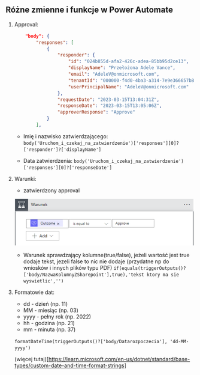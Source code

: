 ## Różne zmienne i funkcje w Power Automate



1. Approval:
	```json
		"body": {
			"responses": [
				{
					"responder": {
						"id": "024b855d-afa2-426c-adea-85bb95d2ce13",
						"displayName": "Przełożona Adele Vance",
						"email": "AdeleV@onmicrosoft.com",
						"tenantId": "000000-f4d0-4ba3-a314-7e9e366657b8",
						"userPrincipalName": "AdeleV@onmicrosoft.com"
					},
					"requestDate": "2023-03-15T13:04:31Z",
					"responseDate": "2023-03-15T13:05:06Z",
					"approverResponse": "Approve"
				}
			],
	```

	- Imię i nazwisko zatwierdzającego:
	`body('Uruchom_i_czekaj_na_zatwierdzenie')['responses'][0]?['responder']?['displayName']`

	- Data zatwierdzenia:
	`body('Uruchom_i_czekaj_na_zatwierdzenie')['responses'][0]?['responseDate']`

2. Warunki:
	- zatwierdzony approval
	
	![image](/images/conditionApproval.png)

	- Warunek sprawdzający kolumne(true/false), jeżeli wartość jest true dodaje tekst, jezeli false to nic nie dodaje (przydatne np do wniosków i innych plików typu PDF)
	`if(equals(triggerOutputs()?['body/NazwaKolumnyZSharepoint'],true),'tekst ktory ma sie wyswietlic','')`

3. Formatowie dat: 
	- dd - dzień (np. 11)
	- MM - miesiąc (np. 03)
	- yyyy - pełny rok (np. 2022)
	- hh - godzina (np. 21)
	- mm - minuta (np. 37)

	`formatDateTime(triggerOutputs()?['body/Datarozpoczecia'], 'dd-MM-yyyy')`

	(więcej tutaj)[https://learn.microsoft.com/en-us/dotnet/standard/base-types/custom-date-and-time-format-strings]